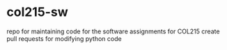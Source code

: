 # col215-sw
repo for maintaining code for the software assignments for COL215
create pull requests for modifying python code
